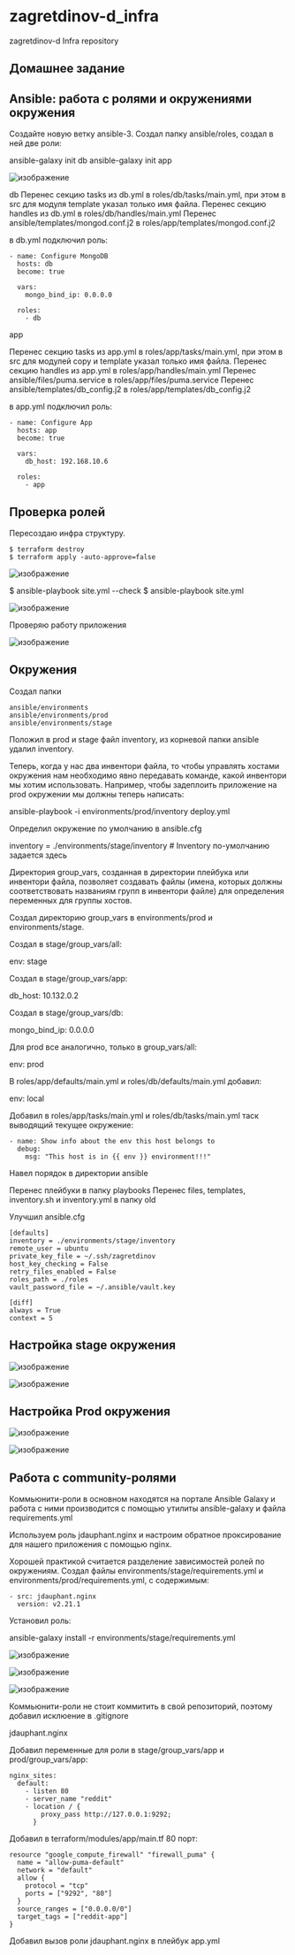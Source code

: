 # zagretdinov-d_infra
zagretdinov-d Infra repository

## Домашнее задание

## Ansible: работа с ролями и окружениями окружения

Создайте новую ветку ansible-3.
Создал папку ansible/roles, создал в ней две роли:

ansible-galaxy init db
ansible-galaxy init app

![изображение](https://user-images.githubusercontent.com/85208391/126910536-0ffc048e-d3e7-43e7-a400-7b197fd18899.png)

db
Перенес секцию tasks из db.yml в roles/db/tasks/main.yml, при этом в src для модуля template указал только имя файла.
Перенес секцию handles из db.yml в roles/db/handles/main.yml
Перенес ansible/templates/mongod.conf.j2 в roles/app/templates/mongod.conf.j2

в db.yml подключил роль:
```
- name: Configure MongoDB
  hosts: db
  become: true

  vars:
    mongo_bind_ip: 0.0.0.0

  roles:
    - db
```
app

Перенес секцию tasks из app.yml в roles/app/tasks/main.yml, при этом в src для модулей copy и template указал только имя файла.
Перенес секцию handles из app.yml в roles/app/handles/main.yml
Перенес ansible/files/puma.service в roles/app/files/puma.service
Перенес ansible/templates/db_config.j2 в roles/app/templates/db_config.j2

в app.yml подключил роль:
```
- name: Configure App
  hosts: app
  become: true

  vars:
    db_host: 192.168.10.6

  roles:
    - app
```
## Проверка ролей

Пересоздаю инфра структуру.
```
$ terraform destroy
$ terraform apply -auto-approve=false
```
![изображение](https://user-images.githubusercontent.com/85208391/126911458-78e69867-2e9f-4e58-b7c1-50449d0a377a.png)

$ ansible-playbook site.yml --check
$ ansible-playbook site.yml

![изображение](https://user-images.githubusercontent.com/85208391/126912639-fec6c75e-d347-4088-8835-f7e74dffbad2.png)

Проверяю работу приложения


![изображение](https://user-images.githubusercontent.com/85208391/126912745-78cbcfef-48db-4163-a522-b36dac6dac6f.png)

## Окружения

Создал папки
```
ansible/environments
ansible/environments/prod
ansible/environments/stage
```

Положил в prod и stage файл inventory, из корневой папки ansible удалил inventory.

Теперь, когда у нас два инвентори файла, то чтобы управлять хостами окружения нам необходимо явно передавать команде, какой инвентори мы хотим использовать. Например, чтобы задеплоить приложение на prod окружении мы должны теперь написать:

ansible-playbook -i environments/prod/inventory deploy.yml

Определил окружение по умолчанию в ansible.cfg

inventory = ./environments/stage/inventory # Inventory по-умолчанию задается здесь

Директория group_vars, созданная в директории плейбука или инвентори файла, позволяет создавать файлы (имена, которых должны соответствовать названиям групп в инвентори файле) для определения переменных для группы хостов.

Создал директорию group_vars в environments/prod и environments/stage.

Создал в stage/group_vars/all:

env: stage

Создал в stage/group_vars/app:

db_host: 10.132.0.2

Создал в stage/group_vars/db:

mongo_bind_ip: 0.0.0.0

Для prod все аналогично, только в group_vars/all:

env: prod

В roles/app/defaults/main.yml и roles/db/defaults/main.yml добавил:

env: local

Добавил в roles/app/tasks/main.yml и roles/db/tasks/main.yml таск выводящий текущее окружение:

```
- name: Show info about the env this host belongs to
  debug:
    msg: "This host is in {{ env }} environment!!!"
```

Навел порядок в директории ansible

Перенес плейбуки в папку playbooks
Перенес files, templates, inventory.sh и inventory.yml в папку old

Улучшил ansible.cfg
```
[defaults]
inventory = ./environments/stage/inventory
remote_user = ubuntu
private_key_file = ~/.ssh/zagretdinov
host_key_checking = False
retry_files_enabled = False
roles_path = ./roles
vault_password_file = ~/.ansible/vault.key

[diff]
always = True
context = 5
```
## Настройка stage окружения

![изображение](https://user-images.githubusercontent.com/85208391/126913497-c71108dc-ffa0-4453-b013-da00e576434c.png)

![изображение](https://user-images.githubusercontent.com/85208391/126913515-8478dc3a-71bf-46a5-bdef-60e804ec44a9.png)

## Настройка Prod окружения

![изображение](https://user-images.githubusercontent.com/85208391/126913622-8e09dfd5-6b73-4db2-9bf1-262ed4c5758b.png)

![изображение](https://user-images.githubusercontent.com/85208391/126913627-5d1eba47-c995-4566-877d-2110b5a480e2.png)

## Работа с community-ролями

Коммьюнити-роли в основном находятся на портале Ansible Galaxy и работа с ними производится с помощью утилиты ansible-galaxy и файла requirements.yml

Используем роль jdauphant.nginx и настроим обратное проксирование для нашего приложения с помощью nginx.

Хорошей практикой считается разделение зависимостей ролей по окружениям. Создал файлы environments/stage/requirements.yml и environments/prod/requirements.yml, с содержимым:
```
- src: jdauphant.nginx
  version: v2.21.1
```
Установил роль:

ansible-galaxy install -r environments/stage/requirements.yml

![изображение](https://user-images.githubusercontent.com/85208391/126914428-62d2f9ab-377b-46c7-a2b9-135a56ca63c4.png)

![изображение](https://user-images.githubusercontent.com/85208391/126914437-4ce528c0-a8bb-455f-a20d-00416056c195.png)

![изображение](https://user-images.githubusercontent.com/85208391/126914440-2413c55b-8554-4d15-b9cb-d9c1e040d46c.png)

Коммьюнити-роли не стоит коммитить в свой репозиторий, поэтому добавил исклюение в .gitignore

jdauphant.nginx

Добавил переменные для роли в stage/group_vars/app и prod/group_vars/app:
```
nginx_sites:
  default:
    - listen 80
    - server_name "reddit"
    - location / {
        proxy_pass http://127.0.0.1:9292;
      }
```

Добавил в terraform/modules/app/main.tf 80 порт:
```
resource "google_compute_firewall" "firewall_puma" {
  name = "allow-puma-default"
  network = "default"
  allow {
    protocol = "tcp"
    ports = ["9292", "80"]
  }
  source_ranges = ["0.0.0.0/0"]
  target_tags = ["reddit-app"]
}
```
Добавил вызов роли jdauphant.nginx в плейбук app.yml












